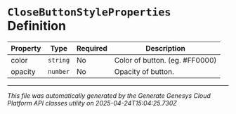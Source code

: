 # `CloseButtonStyleProperties` Definition

| Property | Type | Required | Description |
|----------|------|----------|-------------|
| color | `string` | No | Color of button. (eg. #FF0000) |
| opacity | `number` | No | Opacity of button. |

---

*This file was automatically generated by the Generate Genesys Cloud Platform API classes utility on 2025-04-24T15:04:25.730Z*